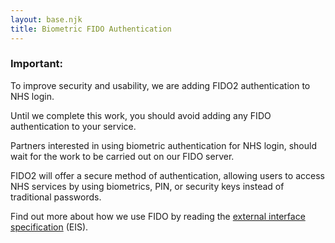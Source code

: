 ```yaml
---
layout: base.njk
title: Biometric FIDO Authentication
---
```

<div class="nhsuk-warning-callout">
  <h3 class="nhsuk-warning-callout__label">
    Important<span class="nhsuk-u-visually-hidden">:</span>
  </h3>
  <p>To improve security and usability, we are adding FIDO2 authentication to NHS login.</p>
  <p>Until we complete this work, you should avoid adding any FIDO authentication to your service.</p>
</div>

Partners interested in using biometric authentication for NHS login, should wait for the work to be carried out on our FIDO server.

FIDO2 will offer a secure method of authentication, allowing users to access NHS services by using biometrics, PIN, or security keys instead of traditional passwords. 

Find out more about how we use FIDO by reading the [external interface specification](https://nhsconnect.github.io/nhslogin/interface-spec-doc/) (EIS).
